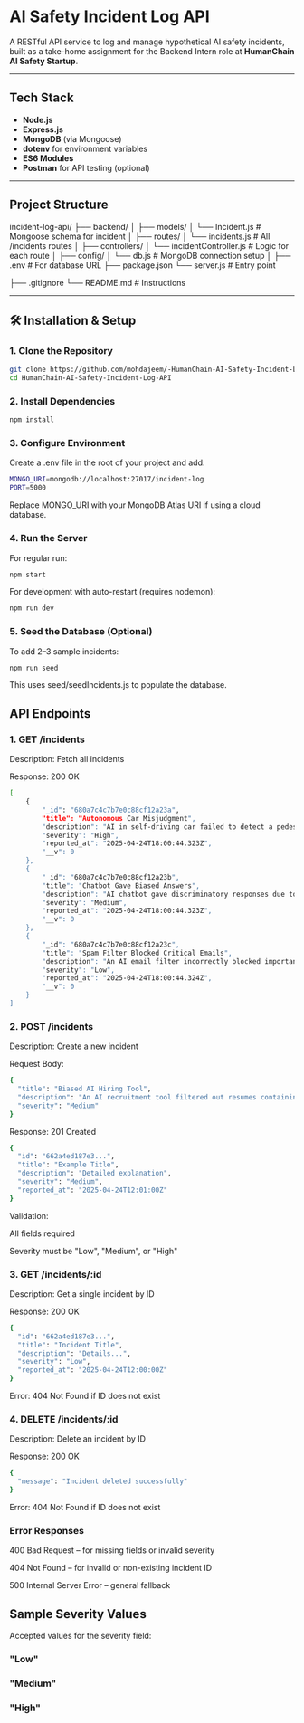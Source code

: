 #  AI Safety Incident Log API

A RESTful API service to log and manage hypothetical AI safety incidents, built as a take-home assignment for the Backend Intern role at **HumanChain AI Safety Startup**.

---

##  Tech Stack

- **Node.js**
- **Express.js**
- **MongoDB** (via Mongoose)
- **dotenv** for environment variables
- **ES6 Modules**
- **Postman** for API testing (optional)

---

##  Project Structure

incident-log-api/
├── backend/
    │
    ├── models/
    │   └── Incident.js        # Mongoose schema for incident
    │
    ├── routes/
    │   └── incidents.js       # All /incidents routes
    │
    ├── controllers/
    │   └── incidentController.js  # Logic for each route
    │
    ├── config/
    │   └── db.js              # MongoDB connection setup
    │
    ├── .env                   # For database URL
    ├── package.json
    └── server.js              # Entry point
    
 ├── .gitignore
 └── README.md              # Instructions



---

## 🛠️ Installation & Setup

### 1. Clone the Repository

```bash
git clone https://github.com/mohdajeem/-HumanChain-AI-Safety-Incident-Log-API.git
cd HumanChain-AI-Safety-Incident-Log-API
```

### 2. Install Dependencies
```bash
npm install
```
### 3. Configure Environment
Create a .env file in the root of your project and add:
```bash
MONGO_URI=mongodb://localhost:27017/incident-log
PORT=5000
```
Replace MONGO_URI with your MongoDB Atlas URI if using a cloud database.

### 4. Run the Server
For regular run:
```bash
npm start
```
For development with auto-restart (requires nodemon):
```bash
npm run dev
```

### 5. Seed the Database (Optional)
To add 2–3 sample incidents:
```bash
npm run seed
```
This uses seed/seedIncidents.js to populate the database.

## API Endpoints
### 1. GET /incidents
Description: Fetch all incidents

Response: 200 OK
```bash
[
    {
        "_id": "680a7c4c7b7e0c88cf12a23a",
        "title": "Autonomous Car Misjudgment",
        "description": "AI in self-driving car failed to detect a pedestrian at night.",
        "severity": "High",
        "reported_at": "2025-04-24T18:00:44.323Z",
        "__v": 0
    },
    {
        "_id": "680a7c4c7b7e0c88cf12a23b",
        "title": "Chatbot Gave Biased Answers",
        "description": "AI chatbot gave discriminatory responses due to biased training data.",
        "severity": "Medium",
        "reported_at": "2025-04-24T18:00:44.323Z",
        "__v": 0
    },
    {
        "_id": "680a7c4c7b7e0c88cf12a23c",
        "title": "Spam Filter Blocked Critical Emails",
        "description": "An AI email filter incorrectly blocked important health updates.",
        "severity": "Low",
        "reported_at": "2025-04-24T18:00:44.324Z",
        "__v": 0
    }
]
```

### 2. POST /incidents
Description: Create a new incident

Request Body:
```bash
{
  "title": "Biased AI Hiring Tool",
  "description": "An AI recruitment tool filtered out resumes containing female-associated names, showing bias in candidate selection.",
  "severity": "Medium"
}
```
Response: 201 Created
```bash
{
  "id": "662a4ed187e3...",
  "title": "Example Title",
  "description": "Detailed explanation",
  "severity": "Medium",
  "reported_at": "2025-04-24T12:01:00Z"
}
```
Validation:

All fields required

Severity must be "Low", "Medium", or "High"

###  3. GET /incidents/:id
Description: Get a single incident by ID

Response: 200 OK
```bash
{
  "id": "662a4ed187e3...",
  "title": "Incident Title",
  "description": "Details...",
  "severity": "Low",
  "reported_at": "2025-04-24T12:00:00Z"
}
```
Error: 404 Not Found if ID does not exist

### 4. DELETE /incidents/:id
Description: Delete an incident by ID

Response: 200 OK
```bash
{
  "message": "Incident deleted successfully"
}
```
Error: 404 Not Found if ID does not exist

### Error Responses
400 Bad Request – for missing fields or invalid severity

404 Not Found – for invalid or non-existing incident ID

500 Internal Server Error – general fallback

## Sample Severity Values
Accepted values for the severity field:

### "Low"

### "Medium"

### "High"



